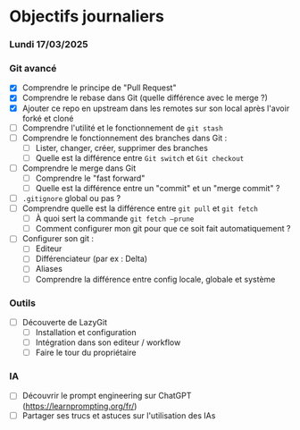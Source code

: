 # Objectifs journaliers

### Lundi 17/03/2025

### Git avancé

- [x] Comprendre le principe de "Pull Request"
- [x] Comprendre le rebase dans Git (quelle différence avec le merge ?)
- [x] Ajouter ce repo en upstream dans les remotes sur son local après l'avoir forké et cloné
- [ ] Comprendre l'utilité et le fonctionnement de `git stash`
- [ ] Comprendre le fonctionnement des branches dans Git :
    - [ ] Lister, changer, créer, supprimer des branches
    - [ ] Quelle est la différence entre `Git switch` et `Git checkout`
- [ ] Comprendre le merge dans Git
    - [ ] Comprendre le "fast forward"
    - [ ] Quelle est la différence entre un "commit" et un "merge commit" ?
- [ ] `.gitignore` global ou pas ?
- [ ] Comprendre quelle est la différence entre `git pull` et `git fetch`
    - [ ] À quoi sert la commande `git fetch —prune`
    - [ ] Comment configurer mon git pour que ce soit fait automatiquement ?
- [ ] Configurer son git : 
  - [ ] Editeur 
  - [ ] Différenciateur (par ex : Delta) 
  - [ ] Aliases 
  - [ ] Comprendre la différence entre config locale, globale et système

### Outils

- [ ] Découverte de LazyGit
  - [ ] Installation et configuration
  - [ ] Intégration dans son editeur / workflow
  - [ ] Faire le tour du propriétaire

### IA

- [ ] Découvrir le prompt engineering sur ChatGPT (https://learnprompting.org/fr/)
- [ ] Partager ses trucs et astuces sur l'utilisation des IAs
